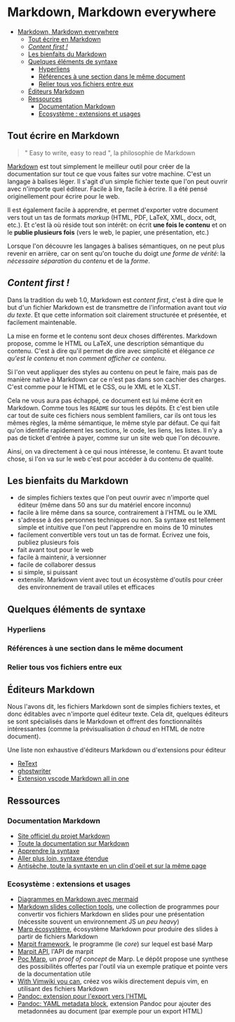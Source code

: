 # Markdown, Markdown everywhere

- [Markdown, Markdown everywhere](#markdown-markdown-everywhere)
  - [Tout écrire en Markdown](#tout-écrire-en-markdown)
  - [*Content first !*](#content-first-)
  - [Les bienfaits du Markdown](#les-bienfaits-du-markdown)
  - [Quelques éléments de syntaxe](#quelques-éléments-de-syntaxe)
    - [Hyperliens](#hyperliens)
    - [Références à une section dans le même document](#références-à-une-section-dans-le-même-document)
    - [Relier tous vos fichiers entre eux](#relier-tous-vos-fichiers-entre-eux)
  - [Éditeurs Markdown](#éditeurs-markdown)
  - [Ressources](#ressources)
    - [Documentation Markdown](#documentation-markdown)
    - [Ecosystème : extensions et usages](#ecosystème--extensions-et-usages)

## Tout écrire en Markdown

>" Easy to write, easy to read ", la philosophie de Markdown

[Markdown](https://daringfireball.net/projects/markdown) est tout simplement le meilleur outil pour créer de la documentation sur tout ce que vous faites sur votre machine. C'est un langage à balises léger. Il s'agit d'un simple fichier texte que l'on peut ouvrir avec n'importe quel éditeur. Facile à lire, facile à écrire. Il a été pensé originellement pour écrire pour le web.

Il est également facile à apprendre, et permet d'exporter votre document vers tout un tas de formats *markup* (HTML, PDF, LaTeX, XML, docx, odt, etc.). Et c'est là où réside tout son intérêt: on écrit **une fois le contenu** et on le **publie plusieurs fois** (vers le web, le papier, une présentation, etc.)

Lorsque l'on découvre les langages à balises sémantiques, on ne peut plus revenir en arrière, car on sent qu'on touche du doigt *une forme de vérité*: la *nécessaire séparation* du *contenu* et de la *forme*.

## *Content first !*

Dans la tradition du web 1.0, Markdown est *content first*, c'est à dire que le but d'un fichier Markdown est de transmettre de l'information avant tout *via du texte*. Et que cette information soit clairement structurée et présentée, et facilement maintenable.

La mise en forme et le contenu sont deux choses différentes. Markdown propose, comme le HTML ou LaTeX, une description sémantique du contenu. C'est à dire qu'il permet de dire avec simplicité et élégance *ce qu'est le contenu* et non *comment afficher ce contenu*. 

Si l'on veut appliquer des styles au contenu on peut le faire, mais pas de manière native à Markdown car ce n'est pas dans son cachier des charges. C'est comme pour le HTML et le CSS, ou le XML et le XLST.

Cela ne vous aura pas échappé, ce document est lui même écrit en Markdown. Comme tous les `README` sur tous les dépôts. Et c'est bien utile car tout de suite ces fichiers nous semblent familiers, car ils ont tous les mêmes règles, la même sémantique, le même style par défaut. Ce qui fait qu'on identifie rapidement les sections, le code, les liens, les listes. Il n'y a pas de ticket d'entrée à payer, comme sur un site web que l'on découvre. 

Ainsi, on va directement à ce qui nous intéresse, le contenu. Et avant toute chose, si l'on va sur le web c'est pour accéder à du contenu de qualité.

## Les bienfaits du Markdown

- de simples fichiers textes que l'on peut ouvrir avec n'importe quel éditeur (même dans 50 ans sur du matériel encore inconnu)
- facile à lire même dans sa source, contrairement à l'HTML ou le XML
- s'adresse à des personnes techniques ou non. Sa syntaxe est tellement simple et intuitive que l'on peut l'apprendre en moins de 10 minutes
- facilement convertible vers tout un tas de format. Écrivez une fois, publiez plusieurs fois
- fait avant tout pour le web
- facile à maintenir, à versionner
- facile de collaborer dessus
- si simple, si puissant
- extensile. Markdown vient avec tout un écosystème d'outils pour créer des environnement de travail utiles et efficaces

## Quelques éléments de syntaxe

### Hyperliens

### Références à une section dans le même document

### Relier tous vos fichiers entre eux


## Éditeurs Markdown

Nous l'avons dit, les fichiers Markdown sont de simples fichiers textes, et donc éditables avec n'importe quel éditeur texte. Cela dit, quelques éditeurs se sont spécialisés dans le Markdown et offrent des fonctionnalités intéressantes (comme la prévisualisation *à chaud* en HTML de notre document).

Une liste non exhaustive d'éditeurs Markdown ou d'extensions pour éditeur

- [ReText](https://github.com/retext-project/retext)
- [ghostwriter](https://wereturtle.github.io/ghostwriter/)
- [Extension vscode Markdown all in one](https://marketplace.visualstudio.com/items?itemName=yzhang.markdown-all-in-one)

## Ressources

### Documentation Markdown

- [Site officiel du projet Markdown](https://daringfireball.net/projects/markdown/)
- [Toute la documentation sur Markdown](https://www.markdownguide.org)
- [Apprendre la syntaxe](https://www.markdownguide.org/basic-syntax)
- [Aller plus loin, syntaxe étendue](https://www.markdownguide.org/extended-syntax/)
- [Antisèche, toute la syntaxte en un clin d'oeil et sur la même page](https://www.markdownguide.org/cheat-sheet/)

### Ecosystème : extensions et usages

- [Diagrammes en Markdown avec mermaid](https://mermaid-js.github.io/mermaid/#/)
- [Markdown slides collection tools](https://gist.github.com/johnloy/27dd124ad40e210e91c70dd1c24ac8c8), une collection de programmes pour convertir vos fichiers Markdown en slides pour une présentation (nécessite souvent un environnement JS *un peu heavy*)
- [Marp écosystème](https://marp.app/), écosystème Markdown pour produire des slides à partir de fichiers Markdown
- [Marpit framework](https://marpit.marp.app/), le programme (le *core*) sur lequel est basé Marp
- [Marpit API](https://marpit-api.marp.app/index.html), l'API de marpit
- [Poc Marp](https://github.com/websealevel/poc-marp), un *proof of concept* de Marp. Le dépôt propose une synthese des possibilités offertes par l'outil via un exemple pratique et pointe vers de la documentation utile
- [With Vimwiki you can](https://vimwiki.github.io/), créez vos wikis directement depuis vim, en utilisant des fichiers Markdown
- [Pandoc: extension pour l'export vers l'HTML](https://pandoc.org/MANUAL.html#extensions)
- [Pandoc: YAML metadata block](https://pandoc.org/MANUAL.html#extension-yaml_metadata_block), extension Pandoc pour ajouter des metadonnées au document (par exemple pour un export HTML)